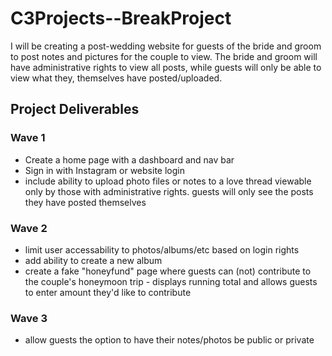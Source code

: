 # C3Projects--BreakProject
I will be creating a post-wedding website for guests of the bride and groom to post notes and pictures for the couple to view. The bride and groom will have administrative rights to view all posts, while guests will only be able to view what they, themselves have posted/uploaded.

## Project Deliverables
### Wave 1
- Create a home page with a dashboard and nav bar
- Sign in with Instagram or website login
- include ability to upload photo files or notes to a love thread viewable only by those with administrative rights. guests will only see the posts they have posted themselves

### Wave 2
- limit user accessability to photos/albums/etc based on login rights
- add ability to create a new album
- create a fake "honeyfund" page where guests can (not) contribute to the couple's honeymoon trip - displays running total and allows guests to enter amount they'd like to contribute

### Wave 3
- allow guests the option to have their notes/photos be public or private
